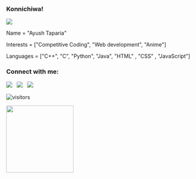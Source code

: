 ### Konnichiwa!
<img src="https://c.tenor.com/Ch4VFEjuI7IAAAAC/anime-boy.gif" width="auto">



Name =  "Ayush Taparia"

Interests = ["Competitive Coding", "Web development", "Anime"]

Languages = ["C++", "C", "Python", "Java", "HTML" , "CSS" , "JavaScript"]


### Connect with me:
<div align=left>

<a href="https://www.linkedin.com/in/ayush-taparia-9156b2200/" alt="Ayush Taparia | LinkedIn"><img src="https://img.icons8.com/fluent/48/000000/linkedin.png" ></a> &nbsp;
<a href="https://twitter.com/home" alt="@BluefaceTantal1 twitter"><img src="https://img.icons8.com/color/48/000000/twitter--v1.png" ></a> &nbsp;
<a href="https://www.instagram.com/vishal.choubey.106/ " alt="vishal.choubey.106 | Instagram"><img src="https://img.icons8.com/fluent/48/000000/instagram-new.png" ></a> &nbsp;
</div>

   

![visitors](https://visitor-badge.glitch.me/badge?page_id={AyushTaparia}.{github.com/AyushTaparia})

<img height="180em" src="https://github-readme-stats.vercel.app/api?username=AyushTaparia&show_icons=true&hide_border=true&&count_private=true&include_all_commits=true" />
<!--
*AyushTaparia/AyushTaparia* is a ✨ special ✨ repository because its `README.md` (this file) appears on your GitHub profile.

